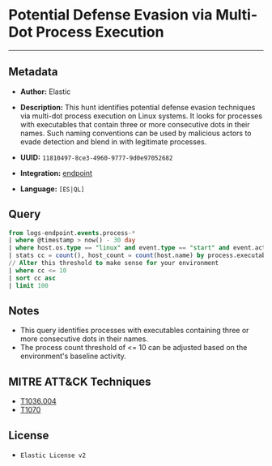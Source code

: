 # Potential Defense Evasion via Multi-Dot Process Execution

---

## Metadata

- **Author:** Elastic
- **Description:** This hunt identifies potential defense evasion techniques via multi-dot process execution on Linux systems. It looks for processes with executables that contain three or more consecutive dots in their names. Such naming conventions can be used by malicious actors to evade detection and blend in with legitimate processes.

- **UUID:** `11810497-8ce3-4960-9777-9d0e97052682`
- **Integration:** [endpoint](https://docs.elastic.co/integrations/endpoint)
- **Language:** `[ES|QL]`

## Query

```sql
from logs-endpoint.events.process-*
| where @timestamp > now() - 30 day
| where host.os.type == "linux" and event.type == "start" and event.action == "exec" and process.executable rlike """.*\.{3,}.*"""
| stats cc = count(), host_count = count(host.name) by process.executable
// Alter this threshold to make sense for your environment
| where cc <= 10
| sort cc asc
| limit 100
```

## Notes

- This query identifies processes with executables containing three or more consecutive dots in their names.
- The process count threshold of <= 10 can be adjusted based on the environment's baseline activity.
## MITRE ATT&CK Techniques

- [T1036.004](https://attack.mitre.org/techniques/T1036/004)
- [T1070](https://attack.mitre.org/techniques/T1070)

## License

- `Elastic License v2`
